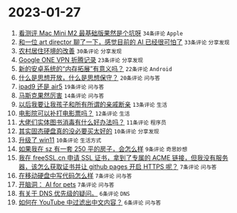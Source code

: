 # 2023-01-27

1. [看测评 Mac Mini M2 最基础版果然是个坑呀](https://www.v2ex.com/t/910841) `34条评论` `Apple`
1. [和一位 art director 聊了一下，感觉目前的 AI 已经很可怕了](https://www.v2ex.com/t/910801) `33条评论` `分享发现`
1. [农村居住环境的改善](https://www.v2ex.com/t/910807) `30条评论` `分享发现`
1. [Google ONE VPN 折腾记录](https://www.v2ex.com/t/910836) `23条评论` `分享发现`
1. [新的安卓系统的“内存拓展”有意义吗？](https://www.v2ex.com/t/910834) `22条评论` `Android`
1. [什么是思想开放，什么是思想保守？](https://www.v2ex.com/t/910826) `20条评论` `问与答`
1. [ipad9 还是 air5](https://www.v2ex.com/t/910831) `19条评论` `问与答`
1. [马斯克果然厉害](https://www.v2ex.com/t/910857) `14条评论` `问与答`
1. [以后我要让我孩子和所有所谓的亲戚断亲](https://www.v2ex.com/t/910816) `13条评论` `生活`
1. [电影院可以补打电影票吗？](https://www.v2ex.com/t/910837) `12条评论` `生活`
1. [大佬们实体图书消毒有什么好办法吗？](https://www.v2ex.com/t/910808) `11条评论` `程序员`
1. [其实固态硬盘真的没必要买太好的](https://www.v2ex.com/t/910866) `10条评论` `分享发现`
1. [升级了 win11](https://www.v2ex.com/t/910803) `10条评论` `生活方式`
1. [如果我在 sz 有一套 250 平的房子，会怎么样](https://www.v2ex.com/t/910854) `9条评论` `奇思妙想`
1. [我在 freeSSL.cn 申请 SSL 证书，拿到了专属的 ACME 链接，但我没有服务器，该怎么获取证书并让 github pages 开启 HTTPS 呢？](https://www.v2ex.com/t/910843) `7条评论` `问与答`
1. [在移动硬盘中写代码怎么样](https://www.v2ex.com/t/910828) `7条评论` `问与答`
1. [开脑洞： AI for pets](https://www.v2ex.com/t/910804) `7条评论` `问与答`
1. [有关于 DNS 优先级的疑问。](https://www.v2ex.com/t/910833) `6条评论` `DNS`
1. [如何在 YouTube 中过滤出中文内容？](https://www.v2ex.com/t/910820) `6条评论` `问与答`
